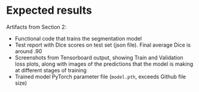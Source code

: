 # Expected results

Artifacts from Section 2:  
  
* Functional code that trains the segmentation model
* Test report with Dice scores on test set (json file). Final average Dice is around .90
* Screenshots from Tensorboard output, showing Train and Validation loss plots, along with images of the predictions that the model is making at different stages of training
* Trained model PyTorch parameter file (`model.pth`, exceeds Github file size)
